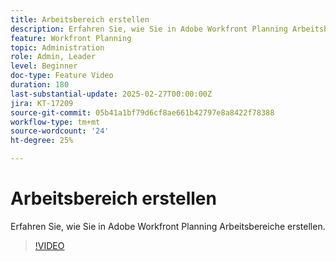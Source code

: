 ```yaml
---
title: Arbeitsbereich erstellen
description: Erfahren Sie, wie Sie in Adobe Workfront Planning Arbeitsbereiche erstellen.
feature: Workfront Planning
topic: Administration
role: Admin, Leader
level: Beginner
doc-type: Feature Video
duration: 180
last-substantial-update: 2025-02-27T00:00:00Z
jira: KT-17209
source-git-commit: 05b41a1bf79d6cf8ae661b42797e8a8422f78388
workflow-type: tm+mt
source-wordcount: '24'
ht-degree: 25%

---
```



# Arbeitsbereich erstellen

Erfahren Sie, wie Sie in Adobe Workfront Planning Arbeitsbereiche erstellen.

>[!VIDEO](https://video.tv.adobe.com/v/3447966/?learn=on&enablevpops)
